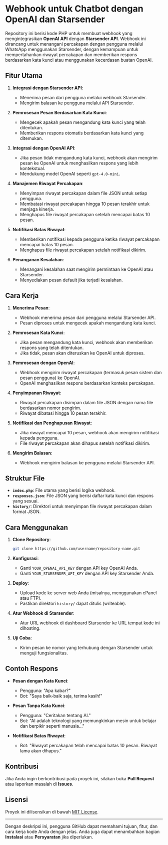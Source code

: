 
# Webhook untuk Chatbot dengan OpenAI dan Starsender

Repository ini berisi kode PHP untuk membuat webhook yang mengintegrasikan **OpenAI API** dengan **Starsender API**. Webhook ini dirancang untuk menangani percakapan dengan pengguna melalui WhatsApp menggunakan Starsender, dengan kemampuan untuk mempertahankan riwayat percakapan dan memberikan respons berdasarkan kata kunci atau menggunakan kecerdasan buatan OpenAI.

## Fitur Utama

1. **Integrasi dengan Starsender API**:
   - Menerima pesan dari pengguna melalui webhook Starsender.
   - Mengirim balasan ke pengguna melalui API Starsender.

2. **Pemrosesan Pesan Berdasarkan Kata Kunci**:
   - Mengecek apakah pesan mengandung kata kunci yang telah ditentukan.
   - Memberikan respons otomatis berdasarkan kata kunci yang ditemukan.

3. **Integrasi dengan OpenAI API**:
   - Jika pesan tidak mengandung kata kunci, webhook akan mengirim pesan ke OpenAI untuk menghasilkan respons yang lebih kontekstual.
   - Mendukung model OpenAI seperti `gpt-4.0-mini`.

4. **Manajemen Riwayat Percakapan**:
   - Menyimpan riwayat percakapan dalam file JSON untuk setiap pengguna.
   - Membatasi riwayat percakapan hingga 10 pesan terakhir untuk menjaga kinerja.
   - Menghapus file riwayat percakapan setelah mencapai batas 10 pesan.

5. **Notifikasi Batas Riwayat**:
   - Memberikan notifikasi kepada pengguna ketika riwayat percakapan mencapai batas 10 pesan.
   - Menghapus file riwayat percakapan setelah notifikasi dikirim.

6. **Penanganan Kesalahan**:
   - Menangani kesalahan saat mengirim permintaan ke OpenAI atau Starsender.
   - Menyediakan pesan default jika terjadi kesalahan.

## Cara Kerja

1. **Menerima Pesan**:
   - Webhook menerima pesan dari pengguna melalui Starsender API.
   - Pesan diproses untuk mengecek apakah mengandung kata kunci.

2. **Pemrosesan Kata Kunci**:
   - Jika pesan mengandung kata kunci, webhook akan memberikan respons yang telah ditentukan.
   - Jika tidak, pesan akan diteruskan ke OpenAI untuk diproses.

3. **Pemrosesan dengan OpenAI**:
   - Webhook mengirim riwayat percakapan (termasuk pesan sistem dan pesan pengguna) ke OpenAI.
   - OpenAI menghasilkan respons berdasarkan konteks percakapan.

4. **Penyimpanan Riwayat**:
   - Riwayat percakapan disimpan dalam file JSON dengan nama file berdasarkan nomor pengirim.
   - Riwayat dibatasi hingga 10 pesan terakhir.

5. **Notifikasi dan Penghapusan Riwayat**:
   - Jika riwayat mencapai 10 pesan, webhook akan mengirim notifikasi kepada pengguna.
   - File riwayat percakapan akan dihapus setelah notifikasi dikirim.

6. **Mengirim Balasan**:
   - Webhook mengirim balasan ke pengguna melalui Starsender API.

## Struktur File

- **`index.php`**: File utama yang berisi logika webhook.
- **`responses.json`**: File JSON yang berisi daftar kata kunci dan respons yang sesuai.
- **`history/`**: Direktori untuk menyimpan file riwayat percakapan dalam format JSON.

## Cara Menggunakan

1. **Clone Repository**:
   ```bash
   git clone https://github.com/username/repository-name.git
   ```

2. **Konfigurasi**:
   - Ganti `YOUR_OPENAI_API_KEY` dengan API key OpenAI Anda.
   - Ganti `YOUR_STARSENDER_API_KEY` dengan API key Starsender Anda.

3. **Deploy**:
   - Upload kode ke server web Anda (misalnya, menggunakan cPanel atau FTP).
   - Pastikan direktori `history/` dapat ditulis (writeable).

4. **Atur Webhook di Starsender**:
   - Atur URL webhook di dashboard Starsender ke URL tempat kode ini dihosting.

5. **Uji Coba**:
   - Kirim pesan ke nomor yang terhubung dengan Starsender untuk menguji fungsionalitas.

## Contoh Respons

- **Pesan dengan Kata Kunci**:
  - Pengguna: "Apa kabar?"
  - Bot: "Saya baik-baik saja, terima kasih!"

- **Pesan Tanpa Kata Kunci**:
  - Pengguna: "Ceritakan tentang AI."
  - Bot: "AI adalah teknologi yang memungkinkan mesin untuk belajar dan berpikir seperti manusia..."

- **Notifikasi Batas Riwayat**:
  - Bot: "Riwayat percakapan telah mencapai batas 10 pesan. Riwayat lama akan dihapus."

## Kontribusi

Jika Anda ingin berkontribusi pada proyek ini, silakan buka **Pull Request** atau laporkan masalah di **Issues**.

## Lisensi

Proyek ini dilisensikan di bawah [MIT License](LICENSE).

---

Dengan deskripsi ini, pengguna GitHub dapat memahami tujuan, fitur, dan cara kerja kode Anda dengan jelas. Anda juga dapat menambahkan bagian **Instalasi** atau **Persyaratan** jika diperlukan.
